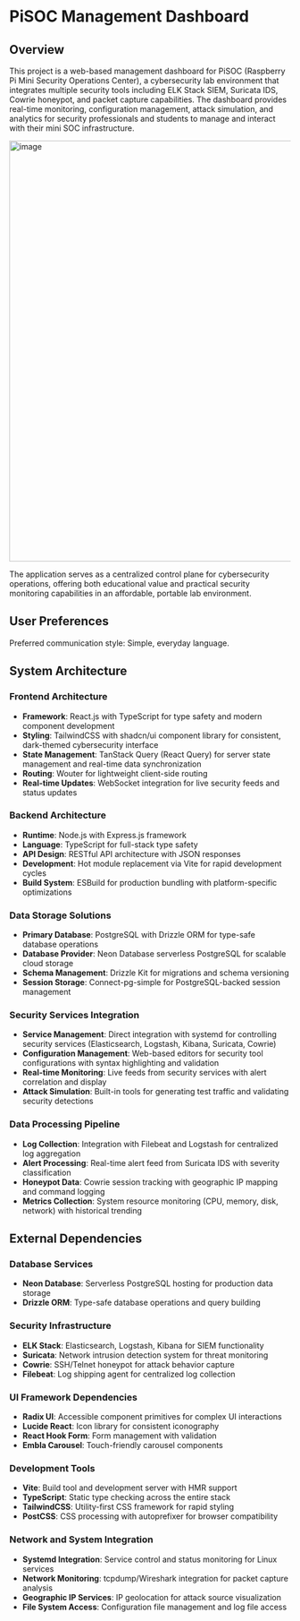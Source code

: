 # PiSOC Management Dashboard

## Overview

This project is a web-based management dashboard for PiSOC (Raspberry Pi Mini Security Operations Center), a cybersecurity lab environment that integrates multiple security tools including ELK Stack SIEM, Suricata IDS, Cowrie honeypot, and packet capture capabilities. The dashboard provides real-time monitoring, configuration management, attack simulation, and analytics for security professionals and students to manage and interact with their mini SOC infrastructure.

<img width="1512" height="752" alt="image" src="https://github.com/user-attachments/assets/b8d1f931-2a8f-4d43-9384-93316af21643" />


The application serves as a centralized control plane for cybersecurity operations, offering both educational value and practical security monitoring capabilities in an affordable, portable lab environment.

## User Preferences

Preferred communication style: Simple, everyday language.

## System Architecture

### Frontend Architecture
- **Framework**: React.js with TypeScript for type safety and modern component development
- **Styling**: TailwindCSS with shadcn/ui component library for consistent, dark-themed cybersecurity interface
- **State Management**: TanStack Query (React Query) for server state management and real-time data synchronization
- **Routing**: Wouter for lightweight client-side routing
- **Real-time Updates**: WebSocket integration for live security feeds and status updates

### Backend Architecture
- **Runtime**: Node.js with Express.js framework
- **Language**: TypeScript for full-stack type safety
- **API Design**: RESTful API architecture with JSON responses
- **Development**: Hot module replacement via Vite for rapid development cycles
- **Build System**: ESBuild for production bundling with platform-specific optimizations

### Data Storage Solutions
- **Primary Database**: PostgreSQL with Drizzle ORM for type-safe database operations
- **Database Provider**: Neon Database serverless PostgreSQL for scalable cloud storage
- **Schema Management**: Drizzle Kit for migrations and schema versioning
- **Session Storage**: Connect-pg-simple for PostgreSQL-backed session management

### Security Services Integration
- **Service Management**: Direct integration with systemd for controlling security services (Elasticsearch, Logstash, Kibana, Suricata, Cowrie)
- **Configuration Management**: Web-based editors for security tool configurations with syntax highlighting and validation
- **Real-time Monitoring**: Live feeds from security services with alert correlation and display
- **Attack Simulation**: Built-in tools for generating test traffic and validating security detections

### Data Processing Pipeline
- **Log Collection**: Integration with Filebeat and Logstash for centralized log aggregation
- **Alert Processing**: Real-time alert feed from Suricata IDS with severity classification
- **Honeypot Data**: Cowrie session tracking with geographic IP mapping and command logging
- **Metrics Collection**: System resource monitoring (CPU, memory, disk, network) with historical trending

## External Dependencies

### Database Services
- **Neon Database**: Serverless PostgreSQL hosting for production data storage
- **Drizzle ORM**: Type-safe database operations and query building

### Security Infrastructure
- **ELK Stack**: Elasticsearch, Logstash, Kibana for SIEM functionality
- **Suricata**: Network intrusion detection system for threat monitoring
- **Cowrie**: SSH/Telnet honeypot for attack behavior capture
- **Filebeat**: Log shipping agent for centralized log collection

### UI Framework Dependencies
- **Radix UI**: Accessible component primitives for complex UI interactions
- **Lucide React**: Icon library for consistent iconography
- **React Hook Form**: Form management with validation
- **Embla Carousel**: Touch-friendly carousel components

### Development Tools
- **Vite**: Build tool and development server with HMR support
- **TypeScript**: Static type checking across the entire stack
- **TailwindCSS**: Utility-first CSS framework for rapid styling
- **PostCSS**: CSS processing with autoprefixer for browser compatibility

### Network and System Integration
- **Systemd Integration**: Service control and status monitoring for Linux services
- **Network Monitoring**: tcpdump/Wireshark integration for packet capture analysis
- **Geographic IP Services**: IP geolocation for attack source visualization
- **File System Access**: Configuration file management and log file access
